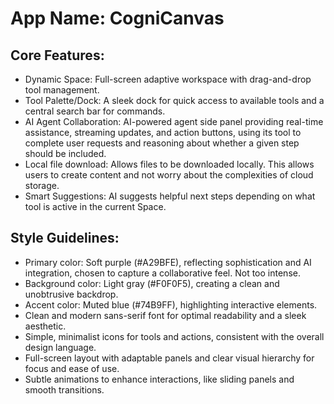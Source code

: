# **App Name**: CogniCanvas

## Core Features:

- Dynamic Space: Full-screen adaptive workspace with drag-and-drop tool management.
- Tool Palette/Dock: A sleek dock for quick access to available tools and a central search bar for commands.
- AI Agent Collaboration: AI-powered agent side panel providing real-time assistance, streaming updates, and action buttons, using its tool to complete user requests and reasoning about whether a given step should be included.
- Local file download: Allows files to be downloaded locally. This allows users to create content and not worry about the complexities of cloud storage.
- Smart Suggestions: AI suggests helpful next steps depending on what tool is active in the current Space.

## Style Guidelines:

- Primary color: Soft purple (#A29BFE), reflecting sophistication and AI integration, chosen to capture a collaborative feel. Not too intense.
- Background color: Light gray (#F0F0F5), creating a clean and unobtrusive backdrop.
- Accent color: Muted blue (#74B9FF), highlighting interactive elements.
- Clean and modern sans-serif font for optimal readability and a sleek aesthetic.
- Simple, minimalist icons for tools and actions, consistent with the overall design language.
- Full-screen layout with adaptable panels and clear visual hierarchy for focus and ease of use.
- Subtle animations to enhance interactions, like sliding panels and smooth transitions.